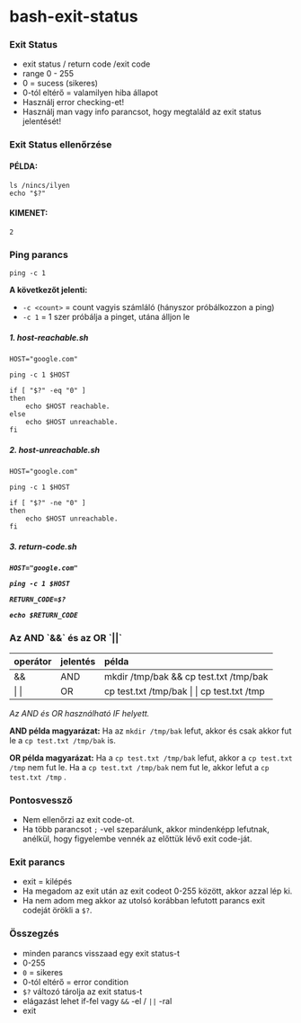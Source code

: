 # bash-exit-status

<h3>Exit Status</h3>

- exit status / return code /exit code
- range 0 - 255
- 0 = sucess (sikeres)
- 0-tól eltérő = valamilyen hiba állapot
- Használj error checking-et!
- Használj man vagy info parancsot, hogy megtaláld az exit status jelentését!

<h3>Exit Status ellenőrzése</h3>

<h4>PÉLDA:</h4>

```
ls /nincs/ilyen
echo "$?"
```

<h4>KIMENET:</h4>

```
2
```

<h3>Ping parancs</h3>

`ping -c 1`

**A következőt jelenti:**
- `-c <count>` = count vagyis számláló (hányszor próbálkozzon a ping)
- `-c 1` = 1 szer próbálja a pinget, utána álljon le

<h5>1. host-reachable.sh</h5>

```
HOST="google.com"

ping -c 1 $HOST

if [ "$?" -eq "0" ]
then
    echo $HOST reachable.
else
    echo $HOST unreachable.
fi
```

<h5>2. host-unreachable.sh</h5>

```
HOST="google.com"

ping -c 1 $HOST

if [ "$?" -ne "0" ]
then
    echo $HOST unreachable.
fi

```

<h5>3. return-code.sh<h5>

```
HOST="google.com"

ping -c 1 $HOST

RETURN_CODE=$?

echo $RETURN_CODE

```

<h3>Az AND `&&` és az OR `||`</h3>

| operátor | jelentés | példa |
|:-|:-|:-|
| && | AND | mkdir /tmp/bak && cp test.txt /tmp/bak |
| &#124; &#124;| OR | cp test.txt /tmp/bak &#124; &#124; cp test.txt /tmp |


*Az AND és OR használható IF helyett.*

**AND példa magyarázat:**
Ha az `mkdir /tmp/bak` lefut, akkor és csak akkor fut le a `cp test.txt /tmp/bak` is.

**OR példa magyarázat:**
Ha a `cp test.txt /tmp/bak` lefut, akkor a `cp test.txt /tmp` nem fut le.
Ha a `cp test.txt /tmp/bak` nem fut le, akkor lefut a `cp test.txt /tmp` .

<h3>Pontosvessző</h3>

- Nem ellenőrzi az exit code-ot.
- Ha több parancsot `;` -vel szeparálunk, akkor mindenképp lefutnak, anélkül, hogy figyelembe vennék az előttük lévő exit code-ját.

<h3>Exit parancs</h3>

- exit = kilépés
- Ha megadom az exit után az exit codeot 0-255 között, akkor azzal lép ki.
- Ha nem adom meg akkor az utolsó korábban lefutott parancs exit codeját örökli a `$?`.

<h3>Összegzés</h3>

- minden parancs visszaad egy exit status-t
- 0-255
- `0` = sikeres
- 0-tól eltérő = error condition
- `$?` változó tárolja az exit status-t
- elágazást lehet if-fel vagy `&&` -el / `||` -ral
- exit


